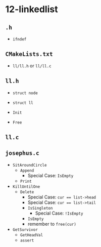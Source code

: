 # 12-linkedlist

## `.h`

- `ifndef`

## `CMakeLists.txt`

- `ll/ll.h` or `ll/ll.c`

## `ll.h`

- `struct node`
- `struct ll`

- `Init`
- `Free`

## `ll.c`

## `josephus.c`
- `SitAroundCircle`
  - `Append`
    - Special Case: `IsEmpty`
  - `Print`
- `KillUntilOne`
  - `Delete`
    - Special Case: `cur == list->head`
    - Special Case: `cur == list->tail`
    - `IsSingleton`
      - Special Case: `!IsEmpty`
    - `IsEmpty`
    - remember to `free(cur)`
- `GetSurvivor`
  - `GetHeadVal`
  - `assert`